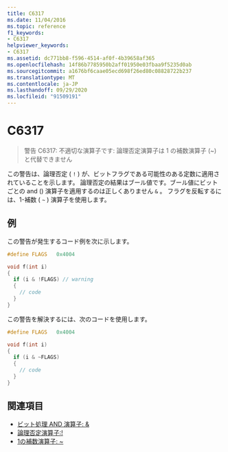 ```yaml
---
title: C6317
ms.date: 11/04/2016
ms.topic: reference
f1_keywords:
- C6317
helpviewer_keywords:
- C6317
ms.assetid: dc771bb8-f596-4514-af0f-4b39658af365
ms.openlocfilehash: 14f86b7785950b2aff01950e03fbaa9f5235d0ab
ms.sourcegitcommit: a1676bf6caae05ecd698f26ed80c08828722b237
ms.translationtype: MT
ms.contentlocale: ja-JP
ms.lasthandoff: 09/29/2020
ms.locfileid: "91509191"
---
```

# <a name="c6317"></a>C6317

> 警告 C6317: 不適切な演算子です: 論理否定演算子は 1 の補数演算子 (~) と代替できません

この警告は、論理否定 ( `!` ) が、ビットフラグである可能性のある定数に適用されていることを示します。 論理否定の結果はブール値です。ブール値にビットごとの and () 演算子を適用するのは正しくありません `&` 。 フラグを反転するには、1-補数 ( `~` ) 演算子を使用します。

## <a name="example"></a>例

この警告が発生するコード例を次に示します。

```cpp
#define FLAGS   0x4004

void f(int i)
{
  if (i & !FLAGS) // warning
  {
    // code
  }
}
```

この警告を解決するには、次のコードを使用します。

```cpp
#define FLAGS   0x4004

void f(int i)
{
  if (i & ~FLAGS)
  {
    // code
  }
}
```

## <a name="see-also"></a>関連項目

- [ビット処理 AND 演算子: &](../cpp/bitwise-and-operator-amp.md)
- [論理否定演算子:!](../cpp/logical-negation-operator-exclpt.md)
- [1の補数演算子: ~](../cpp/one-s-complement-operator-tilde.md)

